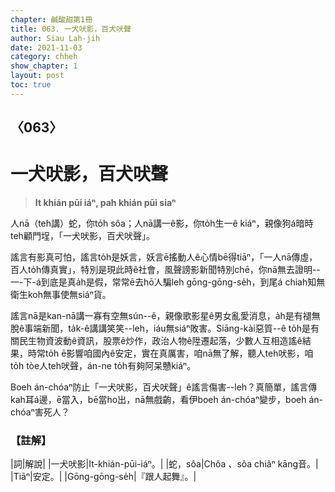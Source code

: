 ```yaml
---
chapter: 鹹酸甜第1冊
title: 063. 一犬吠影，百犬吠聲
author: Siau Lah-jih
date: 2021-11-03
category: chheh
show_chapter: 1
layout: post
toc: true
---
```

  
## 〈063〉
# 一犬吠影，百犬吠聲
>**It khián pūi iáⁿ, pah khián pūi siaⁿ**

人nā（teh講）蛇，你to̍h sôa；人nā講一ê影，你to̍h生一ê kiáⁿ，親像狗á暗時teh顧門埕，「一犬吠影，百犬吠聲」。

謠言有影真可怕，謠言to̍h是妖言，妖言ē搖動人ê心情bē得tiāⁿ，「一人nā傳虛，百人to̍h傳真實」，特別是現此時ê社會，風聲謗影新聞特別chē，你nā無去證明--一-下-á到底是真a̍h是假，常常ē去hō͘人騙leh gōng-gōng-se̍h，到尾á chiah知無衛生koh無事使無siáⁿ貨。

謠言nā是kan-nā講一寡有空無sún--ê，親像歌影星ê男女亂愛消息，a̍h是有褪無脫ê事端新聞，ta̍k-ê講講笑笑--leh，iáu無siáⁿ敗害。Siāng-kài惡質--ê to̍h是有關民生物資波動ê資訊，股票ê炒作，政治人物ê陞遷起落，少數人互相造謠ê結果，時常to̍h ē影響咱國內ê安定，實在真厲害，咱nā無了解，聽人teh吠影，咱to̍h tòe人teh吠聲，án-ne to̍h有夠阿呆戇kiáⁿ。

Boeh án-chóaⁿ防止「一犬吠影，百犬吠聲」ê謠言傷害--leh？真簡單，謠言傳kah耳á邊，ē當入，bē當ho͘出，nā無戲齣，看伊boeh án-chóaⁿ變步，boeh án-chóaⁿ害死人？



### 【註解】

|詞|解說|
|一犬吠影|It-khián-pūi-iáⁿ。|
|蛇，sôa|Chôa 、sôa chiâⁿ kāng音。|
|Tiāⁿ|安定。|
|Gōng-gōng-se̍h|『跟人起舞』。|

